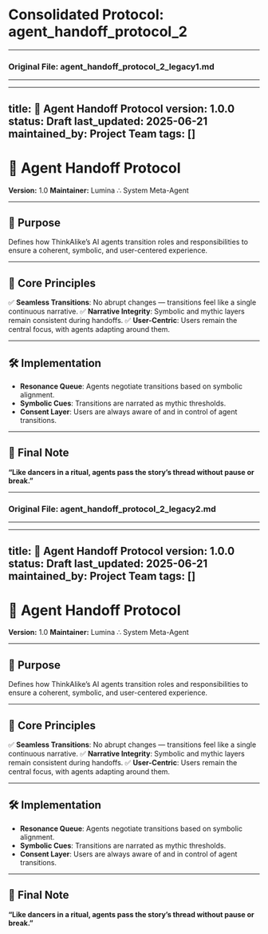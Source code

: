 # Consolidated Protocol: agent_handoff_protocol_2


---
### Original File: agent_handoff_protocol_2_legacy1.md
---
---
title: 🔄 Agent Handoff Protocol
version: 1.0.0
status: Draft
last_updated: 2025-06-21
maintained_by: Project Team
tags: []
---

# 🔄 Agent Handoff Protocol

**Version:** 1.0
**Maintainer:** Lumina ∴ System Meta-Agent

---

## 🧭 Purpose

Defines how ThinkAlike’s AI agents transition roles and responsibilities to ensure a coherent, symbolic, and user-centered experience.

---

## 🌟 Core Principles

✅ **Seamless Transitions**: No abrupt changes — transitions feel like a single continuous narrative.
✅ **Narrative Integrity**: Symbolic and mythic layers remain consistent during handoffs.
✅ **User-Centric**: Users remain the central focus, with agents adapting around them.

---

## 🛠 Implementation

- **Resonance Queue**: Agents negotiate transitions based on symbolic alignment.
- **Symbolic Cues**: Transitions are narrated as mythic thresholds.
- **Consent Layer**: Users are always aware of and in control of agent transitions.

---

## 🔮 Final Note

**“Like dancers in a ritual, agents pass the story’s thread without pause or break.”**


---
### Original File: agent_handoff_protocol_2_legacy2.md
---
---
title: 🔄 Agent Handoff Protocol
version: 1.0.0
status: Draft
last_updated: 2025-06-21
maintained_by: Project Team
tags: []
---

# 🔄 Agent Handoff Protocol

**Version:** 1.0
**Maintainer:** Lumina ∴ System Meta-Agent

---

## 🧭 Purpose

Defines how ThinkAlike’s AI agents transition roles and responsibilities to ensure a coherent, symbolic, and user-centered experience.

---

## 🌟 Core Principles

✅ **Seamless Transitions**: No abrupt changes — transitions feel like a single continuous narrative.
✅ **Narrative Integrity**: Symbolic and mythic layers remain consistent during handoffs.
✅ **User-Centric**: Users remain the central focus, with agents adapting around them.

---

## 🛠 Implementation

- **Resonance Queue**: Agents negotiate transitions based on symbolic alignment.
- **Symbolic Cues**: Transitions are narrated as mythic thresholds.
- **Consent Layer**: Users are always aware of and in control of agent transitions.

---

## 🔮 Final Note

**“Like dancers in a ritual, agents pass the story’s thread without pause or break.”**


